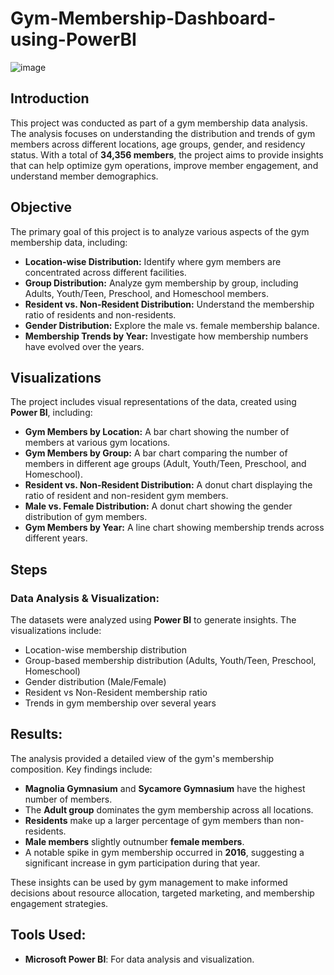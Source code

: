 # Gym-Membership-Dashboard-using-PowerBI
![image](https://github.com/user-attachments/assets/54724cf1-344c-402d-9e66-7f476fa2b906)
## Introduction
This project was conducted as part of a gym membership data analysis. The analysis focuses on understanding the distribution and trends of gym members across different locations, age groups, gender, and residency status. With a total of **34,356 members**, the project aims to provide insights that can help optimize gym operations, improve member engagement, and understand member demographics.

## Objective
The primary goal of this project is to analyze various aspects of the gym membership data, including:
- **Location-wise Distribution:** Identify where gym members are concentrated across different facilities.
- **Group Distribution:** Analyze gym membership by group, including Adults, Youth/Teen, Preschool, and Homeschool members.
- **Resident vs. Non-Resident Distribution:** Understand the membership ratio of residents and non-residents.
- **Gender Distribution:** Explore the male vs. female membership balance.
- **Membership Trends by Year:** Investigate how membership numbers have evolved over the years.

## Visualizations

The project includes visual representations of the data, created using **Power BI**, including:
- **Gym Members by Location:** A bar chart showing the number of members at various gym locations.
- **Gym Members by Group:** A bar chart comparing the number of members in different age groups (Adult, Youth/Teen, Preschool, and Homeschool).
- **Resident vs. Non-Resident Distribution:** A donut chart displaying the ratio of resident and non-resident gym members.
- **Male vs. Female Distribution:** A donut chart showing the gender distribution of gym members.
- **Gym Members by Year:** A line chart showing membership trends across different years.

## Steps

### Data Analysis & Visualization:
The datasets were analyzed using **Power BI** to generate insights. The visualizations include:
- Location-wise membership distribution
- Group-based membership distribution (Adults, Youth/Teen, Preschool, Homeschool)
- Gender distribution (Male/Female)
- Resident vs Non-Resident membership ratio
- Trends in gym membership over several years

## Results:
The analysis provided a detailed view of the gym's membership composition. Key findings include:
- **Magnolia Gymnasium** and **Sycamore Gymnasium** have the highest number of members.
- The **Adult group** dominates the gym membership across all locations.
- **Residents** make up a larger percentage of gym members than non-residents.
- **Male members** slightly outnumber **female members**.
- A notable spike in gym membership occurred in **2016**, suggesting a significant increase in gym participation during that year.

These insights can be used by gym management to make informed decisions about resource allocation, targeted marketing, and membership engagement strategies.

## Tools Used:
- **Microsoft Power BI**: For data analysis and visualization.


